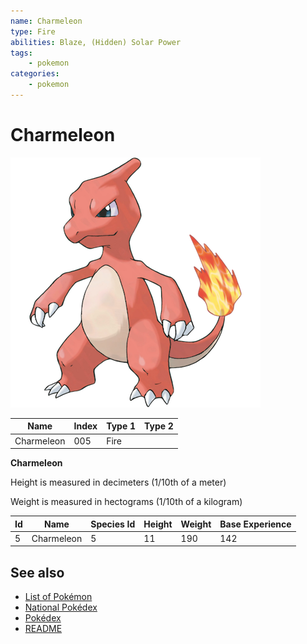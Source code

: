 ```yaml
---
name: Charmeleon
type: Fire
abilities: Blaze, (Hidden) Solar Power
tags:
    - pokemon
categories:
    - pokemon
---
```


# Charmeleon


![Charmeleon](images/005.png)

| **Name** | **Index** | **Type 1** | **Type 2** |
|----|----|----|----|
| Charmeleon | 005 | Fire  |  |

**Charmeleon** 


Height is measured in decimeters (1/10th of a meter)

Weight is measured in hectograms (1/10th of a kilogram)

| **Id** | **Name** | **Species Id** | **Height** | **Weight** | **Base Experience** |
|--------|----------|----------------|------------|------------|---------------------|
| 5 | Charmeleon | 5 | 11 | 190 | 142 |


## See also

- [List of Pokémon](../pokemon.md)
- [National Pokédex](../national_pokedex.md)
- [Pokédex](../pokedex.md)
- [README](../README.md)

